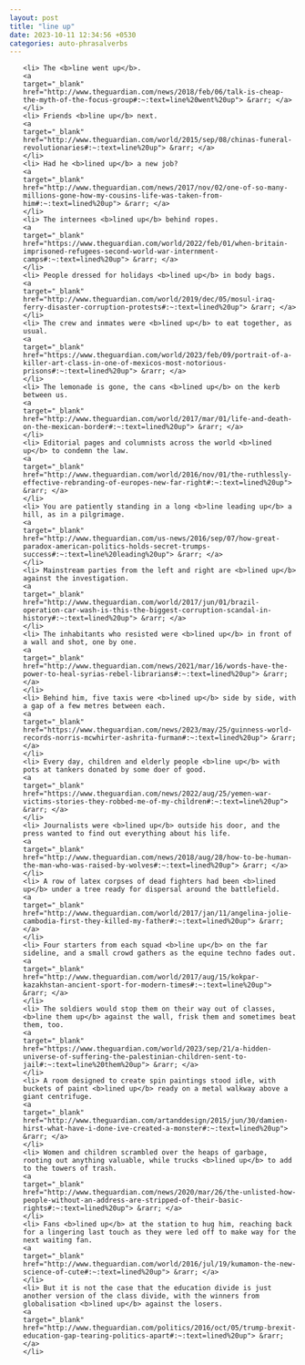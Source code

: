 ```yaml
---
layout: post
title: "line up"
date: 2023-10-11 12:34:56 +0530
categories: auto-phrasalverbs
---
```

<ol>

    <li> The <b>line went up</b>.
    <a 
    target="_blank" 
    href="http://www.theguardian.com/news/2018/feb/06/talk-is-cheap-the-myth-of-the-focus-group#:~:text=line%20went%20up"> &rarr; </a>
    </li>
    <li> Friends <b>line up</b> next.
    <a 
    target="_blank" 
    href="http://www.theguardian.com/world/2015/sep/08/chinas-funeral-revolutionaries#:~:text=line%20up"> &rarr; </a>
    </li>
    <li> Had he <b>lined up</b> a new job?
    <a 
    target="_blank" 
    href="http://www.theguardian.com/news/2017/nov/02/one-of-so-many-millions-gone-how-my-cousins-life-was-taken-from-him#:~:text=lined%20up"> &rarr; </a>
    </li>
    <li> The internees <b>lined up</b> behind ropes.
    <a 
    target="_blank" 
    href="https://www.theguardian.com/world/2022/feb/01/when-britain-imprisoned-refugees-second-world-war-internment-camps#:~:text=lined%20up"> &rarr; </a>
    </li>
    <li> People dressed for holidays <b>lined up</b> in body bags.
    <a 
    target="_blank" 
    href="http://www.theguardian.com/world/2019/dec/05/mosul-iraq-ferry-disaster-corruption-protests#:~:text=lined%20up"> &rarr; </a>
    </li>
    <li> The crew and inmates were <b>lined up</b> to eat together, as usual.
    <a 
    target="_blank" 
    href="https://www.theguardian.com/world/2023/feb/09/portrait-of-a-killer-art-class-in-one-of-mexicos-most-notorious-prisons#:~:text=lined%20up"> &rarr; </a>
    </li>
    <li> The lemonade is gone, the cans <b>lined up</b> on the kerb between us.
    <a 
    target="_blank" 
    href="http://www.theguardian.com/world/2017/mar/01/life-and-death-on-the-mexican-border#:~:text=lined%20up"> &rarr; </a>
    </li>
    <li> Editorial pages and columnists across the world <b>lined up</b> to condemn the law.
    <a 
    target="_blank" 
    href="http://www.theguardian.com/world/2016/nov/01/the-ruthlessly-effective-rebranding-of-europes-new-far-right#:~:text=lined%20up"> &rarr; </a>
    </li>
    <li> You are patiently standing in a long <b>line leading up</b> a hill, as in a pilgrimage.
    <a 
    target="_blank" 
    href="http://www.theguardian.com/us-news/2016/sep/07/how-great-paradox-american-politics-holds-secret-trumps-success#:~:text=line%20leading%20up"> &rarr; </a>
    </li>
    <li> Mainstream parties from the left and right are <b>lined up</b> against the investigation.
    <a 
    target="_blank" 
    href="http://www.theguardian.com/world/2017/jun/01/brazil-operation-car-wash-is-this-the-biggest-corruption-scandal-in-history#:~:text=lined%20up"> &rarr; </a>
    </li>
    <li> The inhabitants who resisted were <b>lined up</b> in front of a wall and shot, one by one.
    <a 
    target="_blank" 
    href="http://www.theguardian.com/news/2021/mar/16/words-have-the-power-to-heal-syrias-rebel-librarians#:~:text=lined%20up"> &rarr; </a>
    </li>
    <li> Behind him, five taxis were <b>lined up</b> side by side, with a gap of a few metres between each.
    <a 
    target="_blank" 
    href="https://www.theguardian.com/news/2023/may/25/guinness-world-records-norris-mcwhirter-ashrita-furman#:~:text=lined%20up"> &rarr; </a>
    </li>
    <li> Every day, children and elderly people <b>line up</b> with pots at tankers donated by some doer of good.
    <a 
    target="_blank" 
    href="https://www.theguardian.com/news/2022/aug/25/yemen-war-victims-stories-they-robbed-me-of-my-children#:~:text=line%20up"> &rarr; </a>
    </li>
    <li> Journalists were <b>lined up</b> outside his door, and the press wanted to find out everything about his life.
    <a 
    target="_blank" 
    href="http://www.theguardian.com/news/2018/aug/28/how-to-be-human-the-man-who-was-raised-by-wolves#:~:text=lined%20up"> &rarr; </a>
    </li>
    <li> A row of latex corpses of dead fighters had been <b>lined up</b> under a tree ready for dispersal around the battlefield.
    <a 
    target="_blank" 
    href="http://www.theguardian.com/world/2017/jan/11/angelina-jolie-cambodia-first-they-killed-my-father#:~:text=lined%20up"> &rarr; </a>
    </li>
    <li> Four starters from each squad <b>line up</b> on the far sideline, and a small crowd gathers as the equine techno fades out.
    <a 
    target="_blank" 
    href="http://www.theguardian.com/world/2017/aug/15/kokpar-kazakhstan-ancient-sport-for-modern-times#:~:text=line%20up"> &rarr; </a>
    </li>
    <li> The soldiers would stop them on their way out of classes, <b>line them up</b> against the wall, frisk them and sometimes beat them, too.
    <a 
    target="_blank" 
    href="https://www.theguardian.com/world/2023/sep/21/a-hidden-universe-of-suffering-the-palestinian-children-sent-to-jail#:~:text=line%20them%20up"> &rarr; </a>
    </li>
    <li> A room designed to create spin paintings stood idle, with buckets of paint <b>lined up</b> ready on a metal walkway above a giant centrifuge.
    <a 
    target="_blank" 
    href="http://www.theguardian.com/artanddesign/2015/jun/30/damien-hirst-what-have-i-done-ive-created-a-monster#:~:text=lined%20up"> &rarr; </a>
    </li>
    <li> Women and children scrambled over the heaps of garbage, rooting out anything valuable, while trucks <b>lined up</b> to add to the towers of trash.
    <a 
    target="_blank" 
    href="http://www.theguardian.com/news/2020/mar/26/the-unlisted-how-people-without-an-address-are-stripped-of-their-basic-rights#:~:text=lined%20up"> &rarr; </a>
    </li>
    <li> Fans <b>lined up</b> at the station to hug him, reaching back for a lingering last touch as they were led off to make way for the next waiting fan.
    <a 
    target="_blank" 
    href="http://www.theguardian.com/world/2016/jul/19/kumamon-the-new-science-of-cute#:~:text=lined%20up"> &rarr; </a>
    </li>
    <li> But it is not the case that the education divide is just another version of the class divide, with the winners from globalisation <b>lined up</b> against the losers.
    <a 
    target="_blank" 
    href="http://www.theguardian.com/politics/2016/oct/05/trump-brexit-education-gap-tearing-politics-apart#:~:text=lined%20up"> &rarr; </a>
    </li>